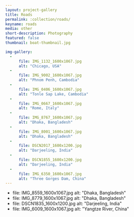 ```yaml
---
layout: project-gallery
title: Roads
permalink: :collection/roads/
keyname: roads
media: other
short-description: Photography
featured: false
thumbnail: boat-thumbnail.jpg

img-gallery:
  -
      file: IMG_1132_1600x1067.jpg
      alt: "Chicago, USA"
  -
      file: IMG_9002_1600x1067.jpg
      alt: "Phnom Penh, Cambodia"
  -
      file: IMG_0406_1600x1067.jpg
      alt: "Tonle Sap Lake, Cambodia"
  -
      file: IMG_0667_1600x1067.jpg
      alt: "Rome, Italy"
  -
      file: IMG_8767_1600x1067.jpg
      alt: "Dhaka, Bangladesh"
  -
      file: IMG_8001_1600x1067.jpg
      alt: "Dhaka, Bangladesh"
  -
      file: DSCN2017_1600x1200.jpg
      alt: "Darjeeling, India"
  -
      file: DSCN1855_1600x1200.jpg
      alt: "Darjeeling, India"
  -
      file: IMG_6350_1600x1067.jpg
      alt: "Three Gorges Dam, China"
---
```


  -
      file: IMG_8559_1600x1067.jpg
      alt: "Dhaka, Bangladesh"
  -
      file: IMG_8779_1600x1067.jpg
      alt: "Dhaka, Bangladesh"
  -
      file: DSCN1835_1600x1200.jpg
      alt: "Darjeeling, India"
  -
      file: IMG_6009_1600x1067.jpg
      alt: "Yangtze River, China"